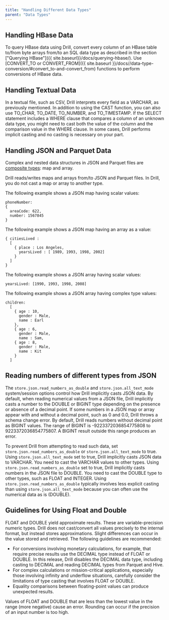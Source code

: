 ```yaml
---
title: "Handling Different Data Types"
parent: "Data Types"
---
```

## Handling HBase Data
To query HBase data using Drill, convert every column of an HBase table to/from byte arrays from/to an SQL data type as described in the section ["Querying HBase"]({{ site.baseurl}}/docs/querying-hbase/). Use [CONVERT_TO or CONVERT_FROM]({{ site.baseurl }}/docs//data-type-conversion/#convert_to-and-convert_from) functions to perform conversions of HBase data.

## Handling Textual Data
In a textual file, such as CSV, Drill interprets every field as a VARCHAR, as previously mentioned. In addition to using the CAST function, you can also use TO_CHAR, TO_DATE, TO_NUMBER, and TO_TIMESTAMP. If the SELECT statement includes a WHERE clause that compares a column of an unknown data type, you might need to cast both the value of the column and the comparison value in the WHERE clause. In some cases, Drill performs implicit casting and no casting is necessary on your part.

## Handling JSON and Parquet Data
Complex and nested data structures in JSON and Parquet files are [composite types](({{site.baseurl}}/docs/supported-data-types/#composite-types)): map and array.

Drill reads/writes maps and arrays from/to JSON and Parquet files. In Drill, you do not cast a map or array to another type.

The following example shows a JSON map having scalar values:

    phoneNumber: 
    { 
      areaCode: 622, 
      number: 1567845
    }

The following example shows a JSON map having an array as a value:

    { citiesLived : 
      [ 
        { place : Los Angeles,       
          yearsLived : [ 1989, 1993, 1998, 2002]     
        } 
      ] 
    }

The following example shows a JSON array having scalar values:

    yearsLived: [1990, 1993, 1998, 2008]

The following example shows a JSON array having complex type values:

    children: 
      [ 
        { age : 10,
          gender : Male,
          name : Earl
        },
        { age : 6,
          gender : Male,
          name : Sam,
        { age : 8,
          gender : Male,
          name : Kit
        }
      ]
  

## Reading numbers of different types from JSON

The `store.json.read_numbers_as_double` and `store.json.all_text_mode` system/session options control how Drill implicitly casts JSON data. By default, when reading numerical values from a JSON file, Drill implicitly casts a number to the DOUBLE or BIGINT type depending on the presence or absence of a decimal point. If some numbers in a JSON map or array appear with and without a decimal point, such as 0 and 0.0, Drill throws a schema change error. By default, Drill reads numbers without decimal point as BIGINT values. The range of BIGINT is -9223372036854775808 to 9223372036854775807. A BIGINT result outside this range produces an error. 

To prevent Drill from attempting to read such data, set `store.json.read_numbers_as_double` or `store.json.all_text_mode` to true. Using `store.json.all_text_mode` set to true, Drill implicitly casts JSON data to VARCHAR. You need to cast the VARCHAR values to other types. Using `store.json.read_numbers_as_double` set to true, Drill implicitly casts numbers in the JSON file to DOUBLE. You need to cast the DOUBLE type to other types, such as FLOAT and INTEGER. Using `store.json.read_numbers_as_double` typically involves less explicit casting than using `store.json.all_text_mode` because you can often use the numerical data as is (DOUBLE).

## Guidelines for Using Float and Double

FLOAT and DOUBLE yield approximate results. These are variable-precision numeric types. Drill does not cast/convert all values precisely to the internal format, but instead stores approximations. Slight differences can occur in the value stored and retrieved. The following guidelines are recommended:

* For conversions involving monetary calculations, for example, that require precise results use the DECIMAL type instead of FLOAT or DOUBLE. In this release, Drill disables the DECIMAL data type, including casting to DECIMAL and reading DECIMAL types from Parquet and Hive. 
* For complex calculations or mission-critical applications, especially those involving infinity and underflow situations, carefully consider the limitations of type casting that involves FLOAT or DOUBLE.
* Equality comparisons between floating-point values can produce unexpected results.

Values of FLOAT and DOUBLE that are less than the lowest value in the range (more negative) cause an error. Rounding can occur if the precision of an input number is too high. 